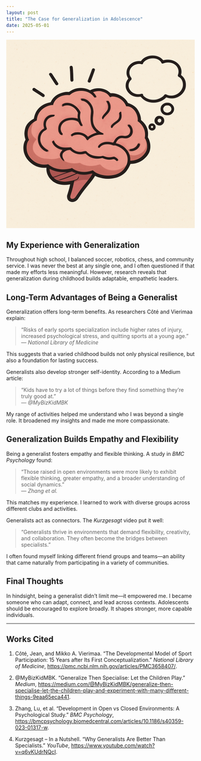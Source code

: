 ```yaml
---
layout: post
title: "The Case for Generalization in Adolescence"
date: 2025-05-01
---
```


![Research Argument](/assets/images/research-argument.png)


## My Experience with Generalization

Throughout high school, I balanced soccer, robotics, chess, and community service. I was never the best at any single one, and I often questioned if that made my efforts less meaningful. However, research reveals that generalization during childhood builds adaptable, empathetic leaders.

## Long-Term Advantages of Being a Generalist

Generalization offers long-term benefits. As researchers Côté and Vierimaa explain:

> “Risks of early sports specialization include higher rates of injury, increased psychological stress, and quitting sports at a young age.”  
> — *National Library of Medicine*

This suggests that a varied childhood builds not only physical resilience, but also a foundation for lasting success.

Generalists also develop stronger self-identity. According to a Medium article:

> “Kids have to try a lot of things before they find something they’re truly good at.”  
> — *@MyBizKidMBK*

My range of activities helped me understand who I was beyond a single role. It broadened my insights and made me more compassionate.

## Generalization Builds Empathy and Flexibility

Being a generalist fosters empathy and flexible thinking. A study in *BMC Psychology* found:

> “Those raised in open environments were more likely to exhibit flexible thinking, greater empathy, and a broader understanding of social dynamics.”  
> — *Zhang et al.*

This matches my experience. I learned to work with diverse groups across different clubs and activities.

Generalists act as connectors. The *Kurzgesagt* video put it well:

> “Generalists thrive in environments that demand flexibility, creativity, and collaboration. They often become the bridges between specialists.”

I often found myself linking different friend groups and teams—an ability that came naturally from participating in a variety of communities.

## Final Thoughts

In hindsight, being a generalist didn’t limit me—it empowered me. I became someone who can adapt, connect, and lead across contexts. Adolescents should be encouraged to explore broadly. It shapes stronger, more capable individuals.

---

## Works Cited

1. Côté, Jean, and Mikko A. Vierimaa. “The Developmental Model of Sport Participation: 15 Years after Its First Conceptualization.” *National Library of Medicine*, https://pmc.ncbi.nlm.nih.gov/articles/PMC3658407/.

2. @MyBizKidMBK. “Generalize Then Specialise: Let the Children Play.” *Medium*, https://medium.com/@MyBizKidMBK/generalize-then-specialise-let-the-children-play-and-experiment-with-many-different-things-9eaa65eca441.

3. Zhang, Lu, et al. “Development in Open vs Closed Environments: A Psychological Study.” *BMC Psychology*, https://bmcpsychology.biomedcentral.com/articles/10.1186/s40359-023-01317-w.

4. Kurzgesagt – In a Nutshell. “Why Generalists Are Better Than Specialists.” *YouTube*, https://www.youtube.com/watch?v=q6vKUdrNQcI.
